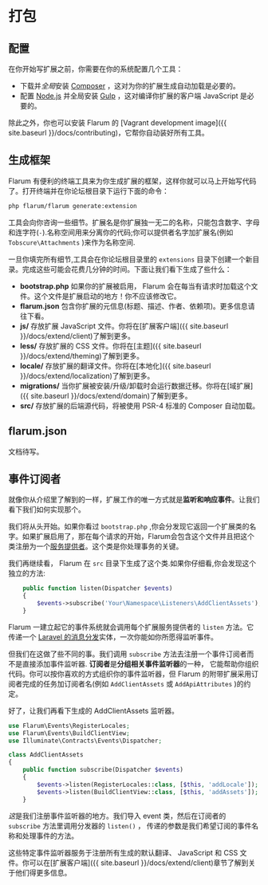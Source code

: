 # 打包

## 配置

在你开始写扩展之前，你需要在你的系统配置几个工具：

* 下载并*全局*安装 [Composer](https://getcomposer.org) ，这对为你的扩展生成自动加载是必要的。
* 配置 [Node.js](https://nodejs.org) 并全局安装 [Gulp](http://gulpjs.com) ，这对编译你扩展的客户端 JavaScript 是必要的。

除此之外，你也可以安装 Flarum 的 [Vagrant development image]({{ site.baseurl }}/docs/contributing)，它帮你自动装好所有工具。

## 生成框架

Flarum 有便利的终端工具来为你生成扩展的框架，这样你就可以马上开始写代码了。打开终端并在你论坛根目录下运行下面的命令：

```bash
php flarum/flarum generate:extension
```

工具会向你咨询一些细节。扩展名是你扩展独一无二的名称，只能包含数字、字母和连字符(`-`).名称空间用来分离你的代码;你可以提供者名字加扩展名(例如 `Tobscure\Attachments` )来作为名称空间.

一旦你填完所有细节,工具会在你论坛根目录里的 `extensions` 目录下创建一个新目录。完成这些可能会花费几分钟的时间。下面让我们看下生成了些什么：

* **bootstrap.php** 如果你的扩展被启用， Flarum 会在每当有请求时加载这个文件。这个文件是扩展启动的地方！你不应该修改它。
* **flarum.json** 包含你扩展的元信息(标题、描述、作者、依赖项)。更多信息请往下看。
* **js/** 存放扩展 JavaScript 文件。你将在[扩展客户端]({{ site.baseurl }}/docs/extend/client)了解到更多。
* **less/** 存放扩展的 CSS 文件。你将在[主题]({{ site.baseurl }}/docs/extend/theming)了解到更多。
* **locale/** 存放扩展的翻译文件。你将在[本地化]({{ site.baseurl }}/docs/extend/localization)了解到更多。
* **migrations/** 当你扩展被安装/升级/卸载时会运行数据迁移。你将在[域扩展]({{ site.baseurl }}/docs/extend/domain)了解到更多。
* **src/** 存放扩展的后端源代码，将被使用 PSR-4 标准的 Composer 自动加载。

## flarum.json

文档待写。

## 事件订阅者

就像你从介绍里了解到的一样，扩展工作的唯一方式就是**监听和响应事件**。让我们看下我们如何实现那个。

我们将从头开始。如果你看过 `bootstrap.php` ,你会分发现它返回一个扩展类的名字。如果扩展启用了，那在每个请求的开始，Flarum会包含这个文件并且把这个类注册为一个[服务提供者](http://laravel.com/docs/5.1/providers)。这个类是你处理事务的关键。

我们再继续看， Flarum 在 `src` 目录下生成了这个类.如果你仔细看,你会发现这个独立的方法:

```php
    public function listen(Dispatcher $events)
    {
        $events->subscribe('Your\Namespace\Listeners\AddClientAssets');
    }
```

Flarum 一建立起它的事件系统就会调用每个扩展服务提供者的 `listen` 方法。它传递一个 [Laravel 的消息分发](http://laravel.com/docs/5.1/events)实体，一次你能如你所愿得监听事件。

但我们在这做了些不同的事。我们调用 `subscribe` 方法去注册一个事件订阅者而不是直接添加事件监听器. **订阅者**是**分组相关事件监听器**的一种， 它能帮助你组织代码。你可以按你喜欢的方式组织你的事件监听器，但 Flarum 的附带扩展采用订阅者完成的任务加订阅者名(例如 `AddClientAssets` 或 `AddApiAttributes` )的约定。

好了，让我们再看下生成的 AddClientAssets 监听器。

```php
use Flarum\Events\RegisterLocales;
use Flarum\Events\BuildClientView;
use Illuminate\Contracts\Events\Dispatcher;

class AddClientAssets
{
    public function subscribe(Dispatcher $events)
    {
        $events->listen(RegisterLocales::class, [$this, 'addLocale']);
        $events->listen(BuildClientView::class, [$this, 'addAssets']);
    }
```

*这*是我们注册事件监听器的地方。我们导入 event 类，然后在订阅者的 `subscribe` 方法里调用分发器的 `listen()` ， 传递的参数是我们希望订阅的事件名称和处理事件的方法。

这些特定事件监听器服务于注册所有生成的默认翻译、 JavaScript 和 CSS 文件。你可以在[扩展客户端]({{ site.baseurl }}/docs/extend/client)章节了解到关于他们得更多信息。
